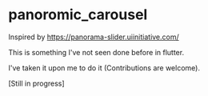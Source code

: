 # panoromic_carousel

Inspired by https://panorama-slider.uiinitiative.com/

This is something I've not seen done before in flutter.

I've taken it upon me to do it (Contributions are welcome).

[Still in progress]
